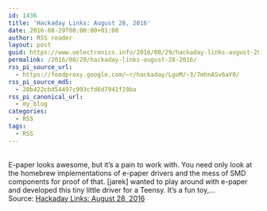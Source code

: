 ```yaml
---
id: 1436
title: 'Hackaday Links: August 28, 2016'
date: 2016-08-29T00:00:00+01:00
author: RSS reader
layout: post
guid: https://www.uelectronics.info/2016/08/29/hackaday-links-august-28-2016/
permalink: /2016/08/29/hackaday-links-august-28-2016/
rss_pi_source_url:
  - https://feedproxy.google.com/~r/hackaday/LgoM/~3/7mhnASv6aY0/
rss_pi_source_md5:
  - 28b422cbd54497c993cfd6d7941f19ba
rss_pi_canonical_url:
  - my_blog
categories:
  - RSS
tags:
  - RSS
---
```

&#013;  
E-paper looks awesome, but it’s a pain to work with. You need only look at the homebrew implementations of e-paper drivers and the mess of SMD components for proof of that. [jarek] wanted to play around with e-paper and developed this tiny little driver for a Teensy. It’s a fun toy,…&#013;  
Source: <a href="https://feedproxy.google.com/~r/hackaday/LgoM/~3/7mhnASv6aY0/" target="_blank">Hackaday Links: August 28, 2016</a>